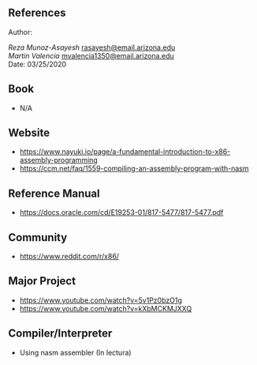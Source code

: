 References
------------

Author: 

*Reza Munoz-Asayesh* [rasayesh@email.arizona.edu](mailto:rasayesh@email.arizona.edu)  
*Martin Valencia*    [mvalencia1350@email.arizona.edu](mailto:mvalencia1350@email.arizona.edu)  
Date: 03/25/2020

## Book
* N/A

## Website
* https://www.nayuki.io/page/a-fundamental-introduction-to-x86-assembly-programming
* https://ccm.net/faq/1559-compiling-an-assembly-program-with-nasm

## Reference Manual
* https://docs.oracle.com/cd/E19253-01/817-5477/817-5477.pdf

## Community
* https://www.reddit.com/r/x86/

## Major Project
* https://www.youtube.com/watch?v=5v1Pz0bzO1g
* https://www.youtube.com/watch?v=kXbMCKMJXXQ

## Compiler/Interpreter 
* Using nasm assembler (In lectura)



